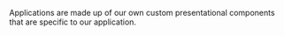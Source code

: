 Applications are made up of our own custom presentational components that are specific to our application.
